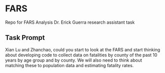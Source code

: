 # FARS
Repo for FARS Analysis 
Dr. Erick Guerra research assistant task

## Task Prompt

Xian Lu and Zhanchao, could you start to look at the FARS and start thinking about developing code to collect data on fatalities by county of the past 10 years by age group and by county. We will also need to think about matching these to population data and estimating fatality rates.
